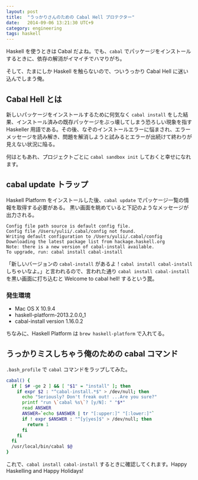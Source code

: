 ```yaml
---
layout: post
title:  "うっかりさんのための Cabal Hell プロテクター"
date:   2014-09-06 13:21:30 UTC+9
category: engineering
tags: haskell
---
```


Haskell を使うときは Cabal だよね。でも、`cabal` でパッケージをインストールするときに、依存の解消がイマイチでハマりがち。

そして、たまにしか Haskell を触らないので、ついうっかり Cabal Hell に迷い込んでしまう俺。

## Cabal Hell とは
新しいパッケージをインストールするために何気なく `cabal install` をした結果、インストール済みの既存パッケージをぶっ壊してしまう恐ろしい現象を指すHaskeller 用語である。その後、なぞのインストールエラーに悩まされ、エラーメッセージを読み解き、問題を解消しようと試みるとエラーが出続けて終わりが見えない状況に陥る。


何はともあれ、プロジェクトごとに `cabal sandbox init` しておくと幸せになれます。

## cabal update トラップ

Haskell Platform をインストールした後、`cabal update` でパッケージ一覧の情報を取得する必要がある。
黒い画面を眺めていると下記のようなメッセージが出力される。

```
Config file path source is default config file.
Config file /Users/yulii/.cabal/config not found.
Writing default configuration to /Users/yulii/.cabal/config
Downloading the latest package list from hackage.haskell.org
Note: there is a new version of cabal-install available.
To upgrade, run: cabal install cabal-install

```


「新しいバージョンの `cabal-install` があるよ！`cabal install cabal-install` しちゃいなよ。」と言われるので、言われた通り `cabal install cabal-install` を黒い画面に打ち込むと Welcome to cabal hell! するという罠。


### 発生環境

- Mac OS X 10.9.4
- haskell-platform-2013.2.0.0_1
- cabal-install version 1.16.0.2


ちなみに、Haskell Platform は `brew haskell-platform` で入れてる。


## うっかりミスしちゃう俺のための cabal コマンド

`.bash_profile` で `cabal` コマンドをラップしてみた。

```sh
cabal() {
  if [ $# -ge 2 ] && [ "$1" = "install" ]; then
    if expr $2 : "^cabal-install.*$" > /dev/null; then
      echo "Seriously? Don't freak out! ...Are you sure?"
      printf "run \`cabal %s\`? [y/N]: " "$*"
      read ANSWER
      ANSWER=`echo $ANSWER | tr "[:upper:]" "[:lower:]"`
      if ! expr $ANSWER : "^[y|yes]$" > /dev/null; then
        return 1
      fi
    fi
  fi
  /usr/local/bin/cabal $@
}

```

これで、`cabal install cabal-install` するときに確認してくれます。Happy Haskelling and Happy Holidays!
